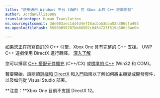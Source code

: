 ```yaml
---
title: "使用通用 Windows 平台 (UWP) 在 Xbox 上的 C++ 遊戲開發"
author: JordanEllis6809
translationtype: Human Translation
ms.sourcegitcommit: 3de603aec1dd4d4e716acbbb3daa52a306dfa403
ms.openlocfilehash: 55869096787bb88502c0454723f519a306c3ae0b

---
```


如果您正在撰寫自訂的 C++ 引擎，Xbox One 具有完整的 C++ 支援。 UWP C++ 遊戲使用 DirectX 進行轉譯。 [深入了解](https://msdn.microsoft.com/library/windows/desktop/ee663274(v=vs.85).aspx)

您可以撰寫 [C++ 搭配元件擴充](https://msdn.microsoft.com/library/windows/apps/hh699871.aspx) (C++/CX) 或[標準的 C++](https://msdn.microsoft.com/library/windows/apps/mt592904.aspx) (Win32 和 COM)。

若要開始，請閱讀[遊戲和 DirectX](https://msdn.microsoft.com/windows/uwp/gaming/index) 和[入門](https://msdn.microsoft.com/windows/uwp/xbox-apps/index)指南以了解如何將主機變成開發套件，以及如何從 Visual Studio 部署。

**注意：**Xbox One 目前不支援 DirectX 12。




<!--HONumber=Jul16_HO2-->


